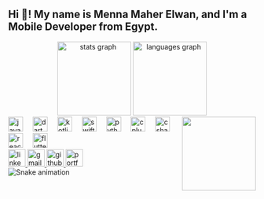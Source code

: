 <h2 align="left">Hi 👋! My name is Menna Maher Elwan, and I'm a Mobile Developer from Egypt.</h2>
<div align="center"> <img src="https://github-readme-stats.vercel.app/api?username=menna3lwan&hide_title=false&hide_rank=false&show_icons=true&include_all_commits=true&count_private=true&disable_animations=false&theme=dracula&locale=en&hide_border=false" height="150" alt="stats graph" /> <img src="https://github-readme-stats.vercel.app/api/top-langs?username=menna3lwan&locale=en&hide_title=false&layout=compact&card_width=320&langs_count=5&theme=dracula&hide_border=false" height="150" alt="languages graph" /> </div>
<img align="right" height="150" src="https://i.imgflip.com/65efzo.gif" />
<div align="left"> <img src="https://cdn.jsdelivr.net/gh/devicons/devicon/icons/java/java-original.svg" height="30" alt="java logo" /> <img width="12" /> <img src="https://cdn.jsdelivr.net/gh/devicons/devicon/icons/dart/dart-original.svg" height="30" alt="dart logo" /> <img width="12" /> <img src="https://cdn.jsdelivr.net/gh/devicons/devicon/icons/kotlin/kotlin-original.svg" height="30" alt="kotlin logo" /> <img width="12" /> <img src="https://cdn.jsdelivr.net/gh/devicons/devicon/icons/swift/swift-original.svg" height="30" alt="swift logo" /> <img width="12" /> <img src="https://cdn.jsdelivr.net/gh/devicons/devicon/icons/python/python-original.svg" height="30" alt="python logo" /> <img width="12" /> <img src="https://cdn.jsdelivr.net/gh/devicons/devicon/icons/cplusplus/cplusplus-original.svg" height="30" alt="cplusplus logo" /> <img width="12" /> <img src="https://cdn.jsdelivr.net/gh/devicons/devicon/icons/csharp/csharp-original.svg" height="30" alt="csharp logo" /> <img width="12" /> <img src="https://cdn.jsdelivr.net/gh/devicons/devicon/icons/react/react-original.svg" height="30" alt="react logo" /> <img width="12" /> <img src="https://cdn.jsdelivr.net/gh/devicons/devicon/icons/flutter/flutter-original.svg" height="30" alt="flutter logo" /> </div>
<div align="left"> <a href="https://www.linkedin.com/in/menna-elwan-13572b251/"> <img src="https://img.shields.io/static/v1?message=LinkedIn&logo=linkedin&label=&color=0077B5&logoColor=white&labelColor=&style=for-the-badge" height="35" alt="linkedin logo" /> </a> <a href="mailto:Mennatallahelwan@gmail.com"> <img src="https://img.shields.io/static/v1?message=Gmail&logo=gmail&label=&color=D14836&logoColor=white&labelColor=&style=for-the-badge" height="35" alt="gmail logo" /> </a> <a href="https://github.com/menna3lwan"> <img src="https://img.shields.io/static/v1?message=GitHub&logo=github&label=&color=181717&logoColor=white&labelColor=&style=for-the-badge" height="35" alt="github logo" /> </a> <a href="https://menna-elwan-portfolio.my.canva.site/"> <img src="https://img.shields.io/static/v1?message=Portfolio&logo=google-chrome&label=&color=4285F4&logoColor=white&labelColor=&style=for-the-badge" height="35" alt="portfolio link" /> </a> </div>
<img src="https://raw.githubusercontent.com/maurodesouza/maurodesouza/output/snake.svg" alt="Snake animation" />
